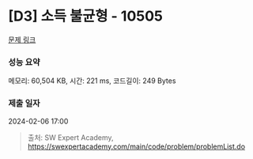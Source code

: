 # [D3] 소득 불균형 - 10505 

[문제 링크](https://swexpertacademy.com/main/code/problem/problemDetail.do?contestProbId=AXNP4CvauaMDFAXS) 

### 성능 요약

메모리: 60,504 KB, 시간: 221 ms, 코드길이: 249 Bytes

### 제출 일자

2024-02-06 17:00



> 출처: SW Expert Academy, https://swexpertacademy.com/main/code/problem/problemList.do